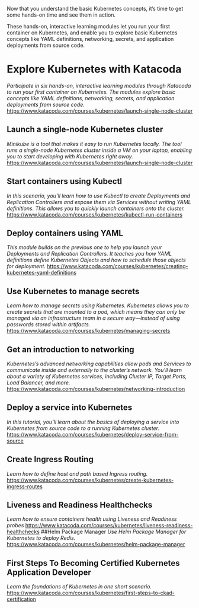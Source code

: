 Now that you understand the basic Kubernetes concepts, it’s time to get some hands-on time and see them in action. 

These hands-on, interactive learning modules let you run your first container on Kubernetes, and enable you to explore basic Kubernetes concepts like YAML definitions, networking, secrets, and application deployments from source code.

# Explore Kubernetes with Katacoda
*Participate in six hands-on, interactive learning modules through Katacoda to run your first container on Kubernetes. The modules explore basic concepts like YAML definitions, networking, secrets, and application deployments from source code.*
https://www.katacoda.com/courses/kubernetes/launch-single-node-cluster
## Launch a single-node Kubernetes cluster
*Minikube is a tool that makes it easy to run Kubernetes locally. The tool runs a single-node Kubernetes cluster inside a VM on your laptop, enabling you to start developing with Kubernetes right away.* 
https://www.katacoda.com/courses/kubernetes/launch-single-node-cluster
## Start containers using Kubectl
*In this scenario, you’ll learn how to use Kubectl to create Deployments and Replication Controllers and expose them via Services without writing YAML definitions. This allows you to quickly launch containers onto the cluster.*
https://www.katacoda.com/courses/kubernetes/kubectl-run-containers
## Deploy containers using YAML
*This module builds on the previous one to help you launch your Deployments and Replication Controllers. It teaches you how YAML definitions define Kubernetes Objects and how to schedule those objects for deployment.*
https://www.katacoda.com/courses/kubernetes/creating-kubernetes-yaml-definitions
## Use Kubernetes to manage secrets
*Learn how to manage secrets using Kubernetes. Kubernetes allows you to create secrets that are mounted to a pod, which means they can only be managed via an infrastructure team in  a secure way—instead of using passwords stored within artifacts.*
https://www.katacoda.com/courses/kubernetes/managing-secrets
## Get an introduction to networking
*Kubernetes’s advanced networking capabilities allow pods and Services to communicate inside and externally to the cluster’s network. You’ll learn about a variety of Kubernetes services, including Cluster IP, Target Ports, Load Balancer, and more.*
https://www.katacoda.com/courses/kubernetes/networking-introduction
## Deploy a service into Kubernetes
*In this tutorial, you’ll learn about the basics of deploying a  service into Kubernetes from source code to a running Kubernetes cluster.*
https://www.katacoda.com/courses/kubernetes/deploy-service-from-source
## Create Ingress Routing
*Learn how to define host and path based Ingress routing.*
https://www.katacoda.com/courses/kubernetes/create-kubernetes-ingress-routes 
## Liveness and Readiness Healthchecks
*Learn how to ensure containers health using Liveness and Readiness probes*
https://www.katacoda.com/courses/kubernetes/liveness-readiness-healthchecks
##Helm Package Manager
*Use Helm Package Manager for Kubernetes to deploy Redis.*
https://www.katacoda.com/courses/kubernetes/helm-package-manager
## First Steps To Becoming Certified Kubernetes Application Developer
*Learn the foundations of Kubernetes in one short scenario.*
https://www.katacoda.com/courses/kubernetes/first-steps-to-ckad-certification
